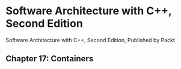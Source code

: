 # Software Architecture with C++, Second Edition

Software Architecture with C++, Second Edition, Published by Packt

## Chapter 17: Containers
